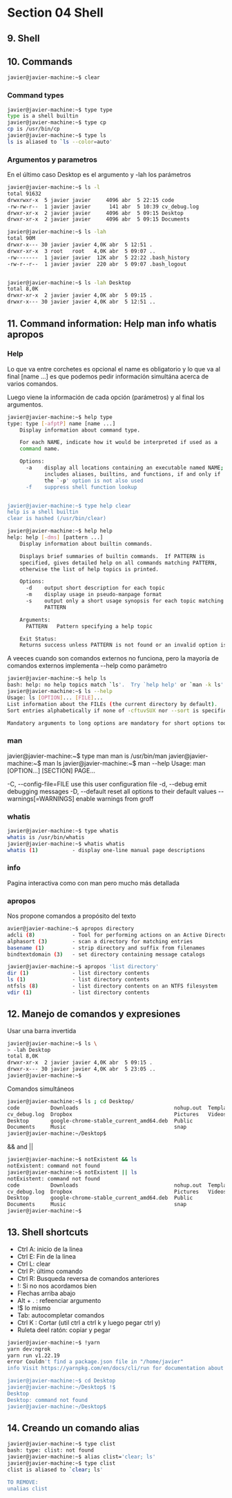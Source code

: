 # Section 04 Shell

## 9. Shell

## 10. Commands

```bash
javier@javier-machine:~$ clear
```

### Command types

```bash
javier@javier-machine:~$ type type
type is a shell builtin
javier@javier-machine:~$ type cp
cp is /usr/bin/cp
javier@javier-machine:~$ type ls
ls is aliased to `ls --color=auto'

```

### Argumentos y parametros

En el último caso Desktop es el argumento y -lah los parámetros

```bash
javier@javier-machine:~$ ls -l
total 91632
drwxrwxr-x  5 javier javier     4096 abr  5 22:15 code
-rw-rw-r--  1 javier javier      141 abr  5 10:39 cv_debug.log
drwxr-xr-x  2 javier javier     4096 abr  5 09:15 Desktop
drwxr-xr-x  2 javier javier     4096 abr  5 09:15 Documents

javier@javier-machine:~$ ls -lah
total 90M
drwxr-x--- 30 javier javier 4,0K abr  5 12:51 .
drwxr-xr-x  3 root   root   4,0K abr  5 09:07 ..
-rw-------  1 javier javier  12K abr  5 22:22 .bash_history
-rw-r--r--  1 javier javier  220 abr  5 09:07 .bash_logout


javier@javier-machine:~$ ls -lah Desktop
total 8,0K
drwxr-xr-x  2 javier javier 4,0K abr  5 09:15 .
drwxr-x--- 30 javier javier 4,0K abr  5 12:51 ..

```

## 11. Command information: Help man info whatis apropos

### Help

Lo que va entre corchetes es opcional el name es obligatorio y lo que va al final [name ...] es que podemos pedir información simultána acerca de varios comandos.

Luego viene la información de cada opción (parámetros) y al final los argumentos.

```bash
javier@javier-machine:~$ help type
type: type [-afptP] name [name ...]
    Display information about command type.

    For each NAME, indicate how it would be interpreted if used as a
    command name.

    Options:
      -a	display all locations containing an executable named NAME;
    		includes aliases, builtins, and functions, if and only if
    		the `-p' option is not also used
      -f	suppress shell function lookup


javier@javier-machine:~$ type help clear
help is a shell builtin
clear is hashed (/usr/bin/clear)
```

```bash
javier@javier-machine:~$ help help
help: help [-dms] [pattern ...]
    Display information about builtin commands.

    Displays brief summaries of builtin commands.  If PATTERN is
    specified, gives detailed help on all commands matching PATTERN,
    otherwise the list of help topics is printed.

    Options:
      -d	output short description for each topic
      -m	display usage in pseudo-manpage format
      -s	output only a short usage synopsis for each topic matching
    		PATTERN

    Arguments:
      PATTERN	Pattern specifying a help topic

    Exit Status:
    Returns success unless PATTERN is not found or an invalid option is given.

```

A veeces cuando son comandos externos no funciona, pero la mayoría de comandos externos implementa --help como parámetro

```bash
javier@javier-machine:~$ help ls
bash: help: no help topics match `ls'.  Try `help help' or `man -k ls' or `info ls'.
javier@javier-machine:~$ ls --help
Usage: ls [OPTION]... [FILE]...
List information about the FILEs (the current directory by default).
Sort entries alphabetically if none of -cftuvSUX nor --sort is specified.

Mandatory arguments to long options are mandatory for short options too.

```

### man

javier@javier-machine:~$ type man
man is /usr/bin/man
javier@javier-machine:~$ man ls
javier@javier-machine:~$ man --help
Usage: man [OPTION...] [SECTION] PAGE...

-C, --config-file=FILE use this user configuration file
-d, --debug emit debugging messages
-D, --default reset all options to their default values
--warnings[=WARNINGS] enable warnings from groff

### whatis

```bash
javier@javier-machine:~$ type whatis
whatis is /usr/bin/whatis
javier@javier-machine:~$ whatis whatis
whatis (1)           - display one-line manual page descriptions

```

### info

Pagina interactiva como con man pero mucho más detallada

### apropos

Nos propone comandos a propósito del texto

```bash
avier@javier-machine:~$ apropos directory
adcli (8)            - Tool for performing actions on an Active Directory domain
alphasort (3)        - scan a directory for matching entries
basename (1)         - strip directory and suffix from filenames
bindtextdomain (3)   - set directory containing message catalogs

```

```bash
javier@javier-machine:~$ apropos 'list directory'
dir (1)              - list directory contents
ls (1)               - list directory contents
ntfsls (8)           - list directory contents on an NTFS filesystem
vdir (1)             - list directory contents

```

## 12. Manejo de comandos y expresiones

Usar una barra invertida

```bash
javier@javier-machine:~$ ls \
> -lah Desktop
total 8,0K
drwxr-xr-x  2 javier javier 4,0K abr  5 09:15 .
drwxr-x--- 30 javier javier 4,0K abr  5 23:05 ..
javier@javier-machine:~$

```

Comandos simultáneos

```bash
javier@javier-machine:~$ ls ; cd Desktop/
code          Downloads                               nohup.out  Templates
cv_debug.log  Dropbox                                 Pictures   Videos
Desktop       google-chrome-stable_current_amd64.deb  Public
Documents     Music                                   snap
javier@javier-machine:~/Desktop$

```

&& and ||

```bash
javier@javier-machine:~$ notExistent && ls
notExistent: command not found
javier@javier-machine:~$ notExistent || ls
notExistent: command not found
code          Downloads                               nohup.out  Templates
cv_debug.log  Dropbox                                 Pictures   Videos
Desktop       google-chrome-stable_current_amd64.deb  Public
Documents     Music                                   snap
javier@javier-machine:~$

```

## 13. Shell shortcuts

- Ctrl A: inicio de la linea
- Ctrl E: Fin de la linea
- Ctrl L: clear
- Ctrl P: último comando
- Ctrl R: Busqueda reversa de comandos anteriores
- !: Si no nos acordamos bien
- Flechas arriba abajo
- Alt + . : refeenciar argumento
- !$ lo mismo
- Tab: autocompletar comandos
- Ctrl K : Cortar (util ctrl a ctrl k y luego pegar ctrl y)
- Ruleta deel ratón: copiar y pegar

```bash
javier@javier-machine:~$ !yarn
yarn dev:ngrok
yarn run v1.22.19
error Couldn't find a package.json file in "/home/javier"
info Visit https://yarnpkg.com/en/docs/cli/run for documentation about this command.

javier@javier-machine:~$ cd Desktop
javier@javier-machine:~/Desktop$ !$
Desktop
Desktop: command not found
javier@javier-machine:~/Desktop$
```

## 14. Creando un comando alias

```bash
javier@javier-machine:~$ type clist
bash: type: clist: not found
javier@javier-machine:~$ alias clist='clear; ls'
javier@javier-machine:~$ type clist
clist is aliased to `clear; ls'

TO REMOVE:
unalias clist
```
